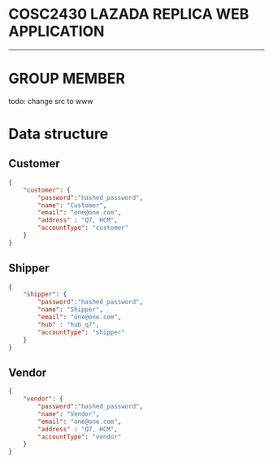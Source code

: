 # COSC2430 LAZADA REPLICA WEB APPLICATION

---

# GROUP MEMBER


todo: change src to www


# Data structure

## Customer

```json
{
    "customer": {
        "password":"hashed_password",
        "name": "Customer",
        "email": "one@one.com",
        "address" : "Q7, HCM",
        "accountType": "customer"
    }
}

```
## Shipper

```json
{
    "shipper": {
        "password":"hashed_password",
        "name": "Shipper",
        "email": "one@one.com",
        "hub" : "hub_q7",
        "accountType": "shipper"
    }
}

```
## Vendor

```json
{
    "vendor": {
        "password":"hashed_password",
        "name": "Vendor",
        "email": "one@one.com",
        "address" : "Q7, HCM",
        "accountType": "vendor"
    }
}

```



